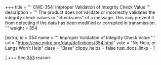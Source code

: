 +++
title = '''
CWE-354: Improper Validation of Integrity Check Value
'''
description	= '''
The product does not validate or incorrectly validates the integrity check values or "checksums" of a message. This may prevent it from detecting if the data has been modified or corrupted in transmission.
'''
weight = 354

[extra]
id = 354
name = '''
Improper Validation of Integrity Check Value
'''
url = "https://cwe.mitre.org/data/definitions/354.html"
vote = "No Help, or Langs Won't Help"
class = "Base"
clippy_helps = false
rust_docs_links = [

]
+++
See [353](/rust-are-we-secure-yet/cwes/cwe-353) reason
